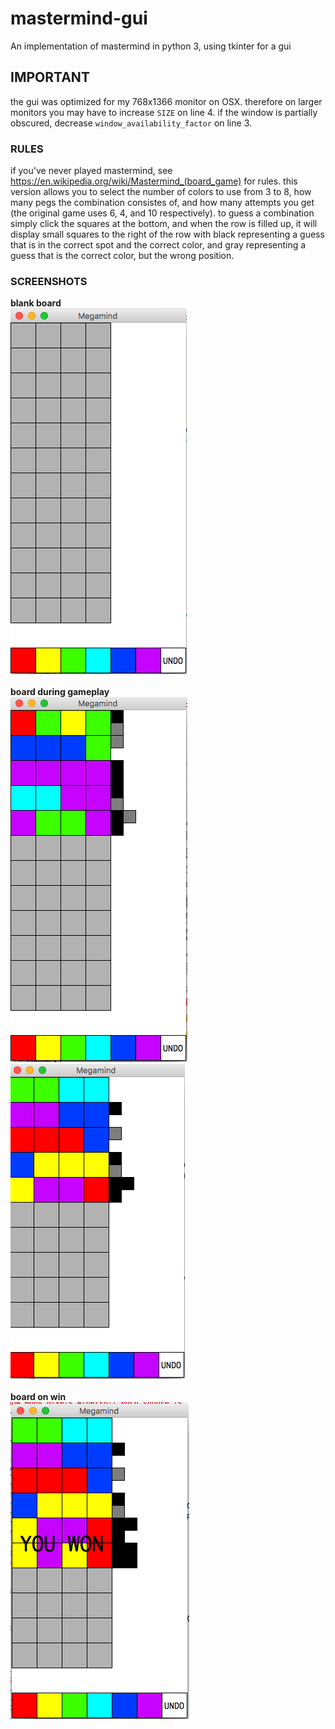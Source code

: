 # mastermind-gui
An implementation of mastermind in python 3, using tkinter for a gui

## IMPORTANT
the gui was optimized for my 768x1366 monitor on OSX. therefore on larger monitors you may have to increase `SIZE` on line 4.
if the window is partially obscured, decrease `window_availability_factor` on line 3.

### RULES
if you've never played mastermind, see https://en.wikipedia.org/wiki/Mastermind_(board_game) for rules.
this version allows you to select the number of colors to use from 3 to 8, how many pegs the combination consistes of, and how many attempts you get (the original game uses 6, 4, and 10 respectively).
to guess a combination simply click the squares at the bottom, and when the row is filled up, it will display small squares to the right of the row with black representing a guess that is in the correct spot and the correct color, and gray representing a guess that is the correct color, but the wrong position.

### SCREENSHOTS
**blank board**<br />
![blank board](screenshots/blankgame.png?raw=true "blank board")
<br /><br />
**board during gameplay**<br />
![gameplay](screenshots/playing.png?raw=true "gameplay")<br />
![gameplay](screenshots/playing2.png?raw=true "gameplay")
<br /><br />
**board on win**<br />
![win](screenshots/win.png?raw=true "on win")
